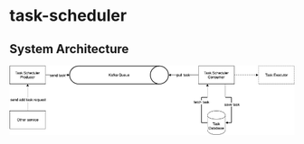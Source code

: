 # task-scheduler

## System Architecture
![system architecture](https://github.com/kan01234/task-scheduler/blob/master/img/task-scheduler-system.png)
